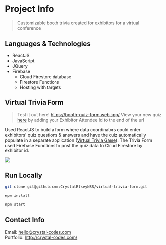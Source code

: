 # Project Info

> Customizable booth trivia created for exhibitors for a virtual conference


## Languages & Technologies

* ReactJS
* JavaScript
* JQuery
* Firebase 
    * Cloud Firestore database
    * Firestore Functions
    * Hosting with targets


## Virtual Trivia Form

> Test it out here! https://booth-quiz-form.web.app/
> View your new quiz [here](https://github.com/CrystalElseyNSS/virtual-trivia-game) by adding your Exhibitor Attendee Id to the end of the url

Used ReactJS to build a form where data coordinators could enter exhibitors' quiz questions & answers and have the quiz automatically populate in a separate application ([Virtual Trivia Game](https://github.com/CrystalElseyNSS/virtual-trivia-game)). The Trivia Form used Firebase Functions to post the quiz data to Cloud Firestore by exhibitor id.

![](https://eventfinity-production-assets.s3.amazonaws.com/materials/1214031/original/boothform.png)


## Run Locally

```bash
git clone git@github.com:CrystalElseyNSS/virtual-trivia-form.git
```
```bash
npm install
```
```bash
npm start
```

## Contact Info

Email: hello@crystal-codes.com  
Portfolio: http://crystal-codes.com/